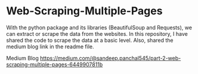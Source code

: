 # Web-Scraping-Multiple-Pages
With the python package and its libraries (BeautifulSoup and Requests), we can extract or scrape the data from the websites. In this repository, I have shared the code to scrape the data at a basic level. Also, shared the medium blog link in the readme file.

Medium Blog
https://medium.com/@sandeep.panchal545/part-2-web-scraping-multiple-pages-6449907811b
